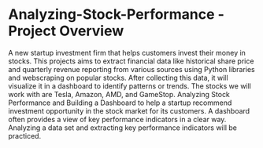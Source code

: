 # Analyzing-Stock-Performance - Project Overview

A new startup investment firm that helps customers invest their money in stocks. This projects aims to extract financial data like historical share price and quarterly revenue reporting from various sources using Python libraries and webscraping on popular stocks. After collecting this data, it  will visualize it in a dashboard to identify patterns or trends. The stocks we will work with are Tesla, Amazon, AMD, and GameStop. Analyzing Stock Performance and Building a Dashboard to help a startup recommend investment opportunity in the stock market for its customers. A dashboard often provides a view of key performance indicators in a clear way. Analyzing a data set and extracting key performance indicators will be practiced. 


